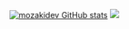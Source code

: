 [![mozakidev GitHub stats](https://github-readme-stats.vercel.app/api?username=mozakidev)](https://github.com/anuraghazra/github-readme-stats)
![](https://komarev.com/ghpvc/?username=mozakidev&style=plastic)
